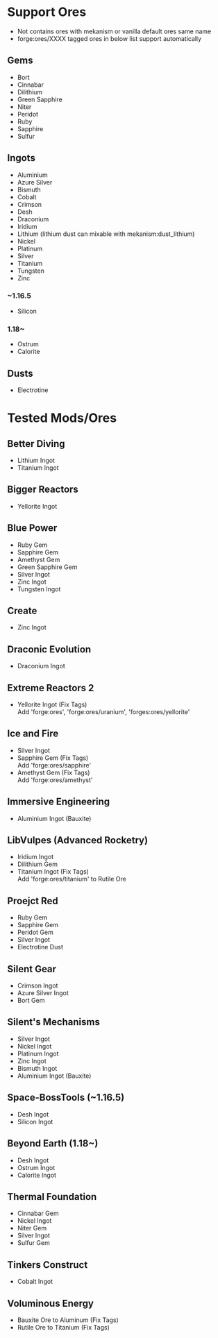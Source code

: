 
# Support Ores

* Not contains ores with mekanism or vanilla default ores same name
* forge:ores/XXXX tagged ores in below list support automatically

## Gems

* Bort
* Cinnabar
* Dilithium
* Green Sapphire
* Niter
* Peridot
* Ruby
* Sapphire
* Sulfur

## Ingots

* Aluminium
* Azure Silver
* Bismuth
* Cobalt
* Crimson
* Desh
* Draconium
* Iridium
* Lithium (lithium dust can mixable with mekanism:dust_lithium)
* Nickel
* Platinum
* Silver
* Titanium
* Tungsten
* Zinc

### ~1.16.5

* Silicon

### 1.18~

* Ostrum
* Calorite

## Dusts

* Electrotine

# Tested Mods/Ores

## Better Diving

* Lithium Ingot
* Titanium Ingot

## Bigger Reactors

* Yellorite Ingot

## Blue Power

* Ruby Gem
* Sapphire Gem
* Amethyst Gem
* Green Sapphire Gem
* Silver Ingot
* Zinc Ingot
* Tungsten Ingot

## Create

* Zinc Ingot

## Draconic Evolution

* Draconium Ingot

## Extreme Reactors 2

* Yellorite Ingot (Fix Tags)
<br>Add 'forge:ores', 'forge:ores/uranium', 'forges:ores/yellorite'

## Ice and Fire

* Silver Ingot
* Sapphire Gem (Fix Tags)
<br>Add 'forge:ores/sapphire'
* Amethyst Gem (Fix Tags)
<br>Add 'forge:ores/amethyst'

## Immersive Engineering

* Aluminium Ingot (Bauxite)

## LibVulpes (Advanced Rocketry)

* Iridium Ingot
* Dilithium Gem
* Titanium Ingot (Fix Tags)
<br>Add 'forge:ores/titanium' to Rutile Ore

## Proejct Red

* Ruby Gem
* Sapphire Gem
* Peridot Gem
* Silver Ingot
* Electrotine Dust

## Silent Gear

* Crimson Ingot
* Azure Silver Ingot
* Bort Gem

## Silent's Mechanisms

* Silver Ingot
* Nickel Ingot
* Platinum Ingot
* Zinc Ingot
* Bismuth Ingot
* Aluminium Ingot (Bauxite)

## Space-BossTools (~1.16.5)

* Desh Ingot
* Silicon Ingot

## Beyond Earth (1.18~)

* Desh Ingot
* Ostrum Ingot
* Calorite Ingot

## Thermal Foundation

* Cinnabar Gem
* Nickel Ingot
* Niter Gem
* Silver Ingot
* Sulfur Gem

## Tinkers Construct

* Cobalt Ingot

## Voluminous Energy

* Bauxite Ore to Aluminum  (Fix Tags)
* Rutile Ore to Titanium (Fix Tags)
